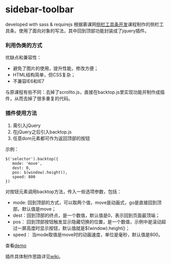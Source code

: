 # sidebar-toolbar
developed with sass &amp; requirejs
根据慕课网[侧栏工具条开发](http://www.imooc.com/learn/425)课程制作的侧栏工具条，使用了面向对象的写法，其中回到顶部功能封装成了jquery插件。

### 利用伪类的方式

优缺点和兼容性：
* 避免了图片的使用，提升性能，修改方便；
* HTML结构简单，但CSS复杂；
* 不兼容IE6和IE7



与原课程有些不同：去掉了scrollto.js，直接在backtop.js里实现功能并制作成插件，从而去掉了很多重复的代码。
### 插件使用方法
1. 需引入jQuery
2. 在jQuery之后引入backtop.js
3. 任意dom元素都可作为返回顶部的按钮

  示例：
  
   ``` 
   $('selector').backtop({
      mode: 'move',
      dest: 0,
      pos: $(window).height(),
      speed: 800
   })
   ```
   
   对按钮元素调用backtop方法，传入一些选项参数，包括：
   * mode: 回到顶部的方式，可以取两个值，move是动画式，go是直接回到顶部，默认值是move；
   * dest：回到顶部的终点，是一个数值，默认值是0，表示回到页面最顶端；
   * pos： 回到顶部按钮触发显示隐藏切换的位置，是一个数值，示例中是滚动超过一屏高度时显示按钮，默认值就是$(window).height()；
   * speed： 当mode取值是move时的动画速度，单位是毫秒，默认值是800。
   
   查看[demo](https://seed-fe.github.io/sidebar-toolbar/)
   
   插件具体制作思路详见[wiki](https://github.com/seed-fe/sidebar-toolbar/wiki/%E5%9B%9E%E5%88%B0%E9%A1%B6%E9%83%A8%E6%8F%92%E4%BB%B6%E5%88%B6%E4%BD%9C%E6%80%9D%E8%B7%AF)。

